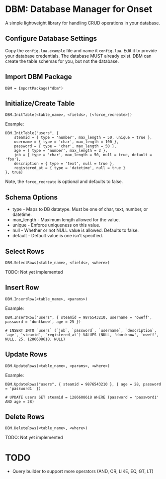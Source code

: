 # DBM: Database Manager for Onset

A simple lightweight library for handling CRUD operations in your database.

## Configure Database Settings

Copy the `config.lua.example` file and name it `config.lua`.  Edit it to provide
your database credentials.   The database MUST already exist.  DBM can create the
table schemas for you, but not the database.

## Import DBM Package

```
DBM = ImportPackage("dbm")
```

## Initialize/Create Table

```
DBM.InitTable(<table_name>, <fields>, [<force_recreate>])
```

Example:
```
DBM.InitTable("users", {
	steamid = { type = 'number', max_length = 50, unique = true },
	username = { type = 'char', max_length = 100 },
	password = { type = 'char', max_length = 50 },
	age = { type = 'number', max_length = 2 },
	job = { type = 'char', max_length = 50, null = true, default = 'foo'},
	description = { type = 'text', null = true },
	registered_at = { type = 'datetime', null = true }
}, true)
```

Note, the `force_recreate` is optional and defaults to false.

## Schema Options

* type - Maps to DB datatype.  Must be one of char, text, number, or datetime.
* max_length - Maximum length allowed for the value.
* unique - Enforce uniqueness on this value.
* null - Whether or not NULL value is allowed.  Defaults to false.
* default - Default value is one isn't specified.

## Select Rows

```
DBM.SelectRows(<table_name>, <fields>, <where>)
```

TODO: Not yet implemented

## Insert Row

```
DBM.InsertRow(<table_name>, <params>)
```

Example:
```
DBM.InsertRow("users", { steamid = 9876543210, username = 'oweff', password = 'dontknow', age = 25 })

# INSERT INTO `users` (`job`, `password`, `username`, `description`, `age`, `steamid`, `registered_at`) VALUES (NULL, 'dontknow', 'oweff', NULL, 25, 1286608618, NULL)
```

## Update Rows

```
DBM.UpdateRows(<table_name>, <params>, <where>)
```

Example:
```
DBM.UpdateRows("users", { steamid = 9876543210 }, { age = 28, password = 'password1' })

# UPDATE users SET steamid = 1286608618 WHERE (password = 'password1' AND age = 28)
```

## Delete Rows

```
DBM.DeleteRows(<table_name>, <where>)
```

TODO: Not yet implemented

# TODO

* Query builder to support more operators (AND, OR, LIKE, EQ, GT, LT)
